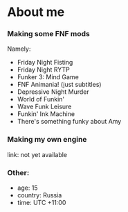 # About me

### Making some FNF mods

Namely:

* Friday Night Fisting
* Friday Night RYTP
* Funker 3: Mind Game
* FNF Animania! (just subtitles)
* Depressive Night Murder
* World of Funkin'
* Wave Funk Leisure
* Funkin' Ink Machine
* There's something funky about Amy

### Making my own engine

link: not yet available

### Other:

* age: 15
* country: Russia
* time: UTC +11:00

